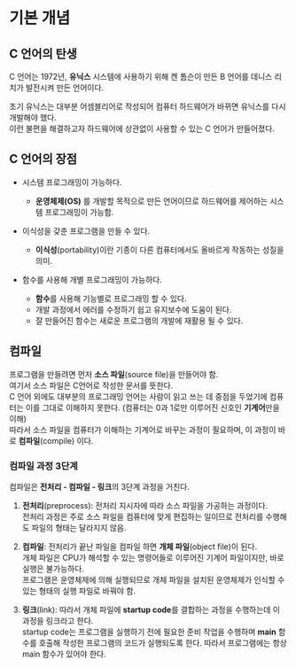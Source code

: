 # 기본 개념

## C 언어의 탄생
C 언어는 1972년, **유닉스** 시스템에 사용하기 위해 켄 톰슨이 만든 B 언어를 데니스 리치가 발전시켜 만든 언어이다.

초기 유닉스는 대부분 어셈블리어로 작성되어 컴퓨터 하드웨어가 바뀌면 유닉스를 다시 개발해야 했다.  
이런 불편을 해결하고자 하드웨어에 상관없이 사용할 수 있는 C 언어가 만들어졌다.

## C 언어의 장점
- 시스템 프로그래밍이 가능하다.
    - **운영체제(OS)** 를 개발할 목적으로 만든 언어이므로 하드웨어를 제어하는 시스템 프로그래밍이 가능함.

- 이식성을 갖춘 프로그램을 만들 수 있다.
    - **이식성**(portability)이란 기종이 다른 컴퓨터에서도 올바르게 작동하는 성질을 의미.

- 함수를 사용해 개별 프로그래밍이 가능하다.
    - **함수**를 사용해 기능별로 프로그래밍 할 수 있다.  
    - 개발 과정에서 에러를 수정하기 쉽고 유지보수에 도움이 된다.  
    - 잘 만들어진 함수는 새로운 프로그램의 개발에 재활용 될 수 있다.


## 컴파일
프로그램을 만들려면 먼저 **소스 파일**(source file)을 만들어야 함.  
여기서 소스 파일은 C언어로 작성한 문서를 뜻한다.  
C 언어 외에도 대부분의 프로그래밍 언어는 사람이 읽고 쓰는 데 중점을 두었기에 컴퓨터는 이를 그대로 이해하지 못한다. (컴퓨터는 0과 1로만 이루어진 신호인 **기계어**만을 이해)  
따라서 소스 파일을 컴퓨터가 이해하는 기계어로 바꾸는 과정이 필요하며, 이 과정이 바로 **컴파일**(compile) 이다.

### 컴파일 과정 3단계
컴파일은 **전처리 - 컴파일 - 링크**의 3단계 과정을 거친다.

1. **전처리**(preprocess): 전처리 지시자에 따라 소스 파일을 가공하는 과정이다.  
전처리 과정은 주로 소스 파일을 컴퓨터에 맞게 편집하는 일이므로 전처리를 수행해도 파일의 형태는 달라지지 않음.

2. **컴파일**: 전처리가 끝난 파일을 컴파일 하면 **개체 파일**(object file)이 된다.  
개체 파일은 CPU가 해석할 수 있는 명령어들로 이루어진 기계어 파일이지만, 바로 실행은 불가능하다.  
프로그램은 운영체제에 의해 실행되므로 개체 파일을 설치된 운영체제가 인식할 수 있는 형태의 실행 파일로 바꿔야 함.

3. **링크**(link): 따라서 개체 파일에 **startup code**를 결합하는 과정을 수행하는데 이 과정을 링크라고 한다.  
startup code는 프로그램을 실행하기 전에 필요한 준비 작업을 수행하며 **main** 함수를 호출해 작성한 프로그램의 코드가 실행되도록 한다. 따라서 프로그램에는 항상 main 함수가 있어야 한다.